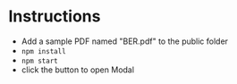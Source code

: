# Instructions

- Add a sample PDF named "BER.pdf" to the public folder
- `npm install`
- `npm start`
- click the button to open Modal
